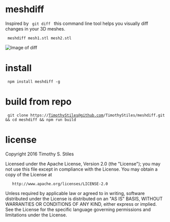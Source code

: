 # meshdiff

Inspired by <code> git diff </code> this command line tool helps you visually diff changes in your 3D meshes.

<code> meshdiff mesh1.stl mesh2.stl </code>

![Image of diff](https://github.com/TimothyStiles/meshdiff/blob/master/diffImage.png)


# install

<code> npm install meshdiff -g </code>




# build from repo

<code> git clone https://TimothyStiles@github.com/TimothyStiles/meshdiff.git && cd meshdiff && npm run build </code>






# license
Copyright 2016 Timothy S. Stiles

   Licensed under the Apache License, Version 2.0 (the "License");
   you may not use this file except in compliance with the License.
   You may obtain a copy of the License at

       http://www.apache.org/licenses/LICENSE-2.0

   Unless required by applicable law or agreed to in writing, software
   distributed under the License is distributed on an "AS IS" BASIS,
   WITHOUT WARRANTIES OR CONDITIONS OF ANY KIND, either express or implied.
   See the License for the specific language governing permissions and
   limitations under the License.
